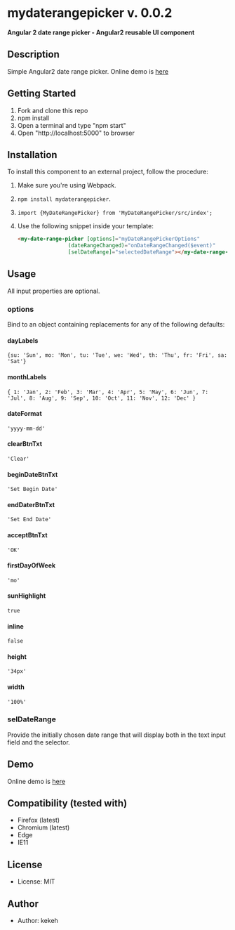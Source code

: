 # mydaterangepicker v. 0.0.2

**Angular 2 date range picker - Angular2 reusable UI component**

## Description
Simple Angular2 date range picker. Online demo is [here](http://kekeh.github.io/mydaterangepicker)

## Getting Started
1. Fork and clone this repo
2. npm install
3. Open a terminal and type "npm start"
4. Open "http://localhost:5000" to browser

## Installation

To install this component to an external project, follow the procedure:

1. Make sure you're using Webpack.
2. `npm install mydaterangepicker`.
3. `import {MyDateRangePicker} from 'MyDateRangePicker/src/index';`
4. Use the following snippet inside your template:

   ```html
   <my-date-range-picker [options]="myDateRangePickerOptions"
                   (dateRangeChanged)="onDateRangeChanged($event)"
                   [selDateRange]="selectedDateRange"></my-date-range-picker>
   ```

## Usage

All input properties are optional.

### options
Bind to an object containing replacements for any of the following defaults:

#### dayLabels
  `{su: 'Sun', mo: 'Mon', tu: 'Tue', we: 'Wed', th: 'Thu', fr: 'Fri', sa: 'Sat'}`
  
#### monthLabels
  `{ 1: 'Jan', 2: 'Feb', 3: 'Mar', 4: 'Apr', 5: 'May', 6: 'Jun', 7: 'Jul', 8: 'Aug', 9: 'Sep', 10: 'Oct', 11: 'Nov', 12: 'Dec' }`
    
#### dateFormat
  `'yyyy-mm-dd'`
  
#### clearBtnTxt
  `'Clear'`

#### beginDateBtnTxt
  `'Set Begin Date'`

#### endDaterBtnTxt
  `'Set End Date'`

#### acceptBtnTxt
  `'OK'`

#### firstDayOfWeek
  `'mo'`
  
#### sunHighlight
  `true`

#### inline
  `false`
  
#### height
  `'34px'`
  
#### width
  `'100%'`

### selDateRange
Provide the initially chosen date range that will display both in the text input field and the selector.

## Demo
Online demo is [here](http://kekeh.github.io/mydaterangepicker)

## Compatibility (tested with)
* Firefox (latest)
* Chromium (latest)
* Edge
* IE11

## License
* License: MIT

## Author
* Author: kekeh
